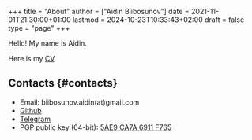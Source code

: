 +++
title = "About"
author = ["Aidin Biibosunov"]
date = 2021-11-01T21:30:00+01:00
lastmod = 2024-10-23T10:33:43+02:00
draft = false
type = "page"
+++

Hello! My name is Aidin.

Here is my [CV](/pdf_files/cv_ver2.pdf).


## Contacts {#contacts}

-   Email: biibosunov.aidin(at)gmail.com
-   [Github](https://github.com/aidinbii)
-   [Telegram](https://t.me/aidinbii)
-   PGP public key (64-bit): [5AE9 CA7A 6911 F765](/main_public.key)